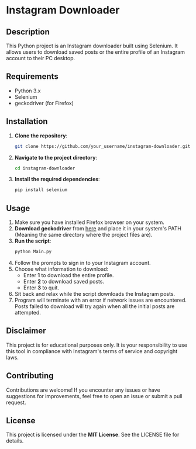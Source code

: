 # Instagram Downloader

## Description
This Python project is an Instagram downloader built using Selenium. It allows users to download saved posts or the entire profile of an Instagram account to their PC desktop.

## Requirements
- Python 3.x
- Selenium
- geckodriver (for Firefox)
  
## Installation
1. **Clone the repository**:
   ```bash
   git clone https://github.com/your_username/instagram-downloader.git
   ```
2. **Navigate to the project directory**:
   ```bash
   cd instagram-downloader
   ```
3. **Install the required dependencies**:
   ```bash
   pip install selenium
   ```

## Usage
1. Make sure you have installed Firefox browser on your system.
2. **Download geckodriver** from [here](https://github.com/mozilla/geckodriver/releases) and place it in your system's PATH (Meaning the same directory where the project files are).
3. **Run the script**:
   ```bash
   python Main.py
   ```
4. Follow the prompts to sign in to your Instagram account.
5. Choose what information to download:
   - Enter **1** to download the entire profile.
   - Enter **2** to download saved posts.
   - Enter **3** to quit.
6. Sit back and relax while the script downloads the Instagram posts.
7. Program will terminate with an error if network issues are encountered. Posts failed to download will try again when all the initial posts are attempted.

## Disclaimer
This project is for educational purposes only. It is your responsibility to use this tool in compliance with Instagram's terms of service and copyright laws.

## Contributing
Contributions are welcome! If you encounter any issues or have suggestions for improvements, feel free to open an issue or submit a pull request.

## License
This project is licensed under the **MIT License**. See the LICENSE file for details.
